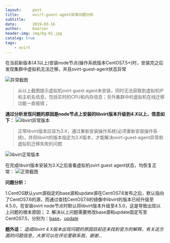 ```yaml
---
layout:     post
title:      ovirt-guest-agent异常问题分析
subtitle:   
date:       2019-03-16
author:     Kaerser
header-img: img/bg-01.jpg
catalog: true
tags:
    - ovirt
---
```


在当前新版本(4.1以上)安装node节点(操作系统版本CentOS7.5+)时，安装完之后发现集群中虚拟机无法迁移，并且ovirt-guest-agent状态异常

![异常截图](https://kaerser.github.io/img/screenshot/ovirt-guest-agent-cpu&mem-err.png)
      

> 从以上截图提示虚拟机ovirt guest agent未安装，同时无法获取到虚拟机IP和主机名信息，包括实时的CPU和内存信息；另外集群中的虚拟机在线迁移功能一直报错；

**通过分析发现问题的原因是node节点上安装的libvirt版本升级到*4.X*以上，信息如下：**
![libvirt异常版本](https://kaerser.github.io/img/screenshot/ovirt-libvirt-4.5.0.png)

> 正常libvirt版本应该为*3.X*，通过重新安装操作系统(必须重新安装操作系统)，并将libvirt的版本指定为3.X版本，才能解决ovirt-guest-agent异常和虚拟机迁移失败的问题

![libvirt正常版本](https://kaerser.github.io/img/screenshot/ovirt-libvirt-3.9.0.png)

在完成libvirt版本安装为3.X之后查看虚拟机ovirt guest agent状态，均恢复正常：
![正常截图](https://kaerser.github.io/img/screenshot/ovirt-guest-agent-cpu&mem-active.png)

**问题分析：**

1.CentOS默认yum源指定的base源和update源在CentOS7.6发布之后，默认指向了CentOS7.6的源，而通过查找CentOS7.6的镜像中libvirt的版本已经升级至4.5.0，在安装ovirt node节点时默认将libvirt版本升级至4.5.0，这是导致出现以上问题的根本原因；
2. 解决以上问题需要修改base源和update固定写至CentOS7.5，分别为：[base](http://vault.centos.org/centos/7.5.1804/os/x86_64/)，[update](http://vault.centos.org/centos/7.5.1804/updates/x86_64/)

**题外话：**
*造成libvirt 4.X版本出现问题的原因目前还未找到官方的解释，有关这方面的问题信息，大家可以在评论里联系我，谢谢...*

